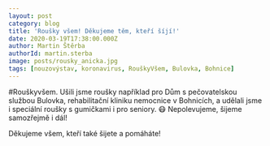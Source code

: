 ```yaml
---
layout: post
category: blog
title: 'Roušky všem! Děkujeme těm, kteří šíjí!'
date: 2020-03-19T17:38:00.000Z
author: Martin Štěrba
authorId: martin.sterba
image: posts/rousky_anicka.jpg
tags: [nouzovýstav, koronavirus, RouškyVšem, Bulovka, Bohnice]
---
```



#Rouškyvšem. Ušili jsme roušky například pro Dům s pečovatelskou službou Bulovka, rehabilitační kliniku nemocnice v Bohnicích, a udělali jsme i speciální roušky s gumičkami i pro seniory. 😷 Nepolevujeme, šijeme samozřejmě i dál!

Děkujeme všem, kteří také šijete a pomáháte!
